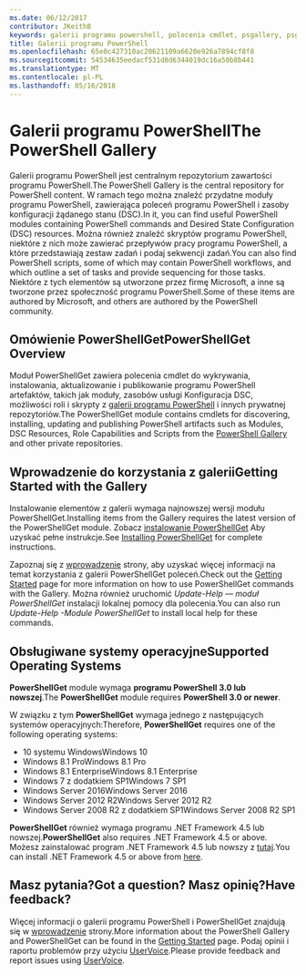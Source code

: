 ```yaml
---
ms.date: 06/12/2017
contributor: JKeithB
keywords: galerii programu powershell, polecenia cmdlet, psgallery, psget
title: Galerii programu PowerShell
ms.openlocfilehash: 65e0c427310ac20621109a6620e926a7894cf8f8
ms.sourcegitcommit: 54534635eedacf531d8d6344019dc16a50b8b441
ms.translationtype: MT
ms.contentlocale: pl-PL
ms.lasthandoff: 05/16/2018
---
```

# <a name="the-powershell-gallery"></a><span data-ttu-id="69eea-103">Galerii programu PowerShell</span><span class="sxs-lookup"><span data-stu-id="69eea-103">The PowerShell Gallery</span></span>

<span data-ttu-id="69eea-104">Galerii programu PowerShell jest centralnym repozytorium zawartości programu PowerShell.</span><span class="sxs-lookup"><span data-stu-id="69eea-104">The PowerShell Gallery is the central repository for PowerShell content.</span></span> <span data-ttu-id="69eea-105">W ramach tego można znaleźć przydatne moduły programu PowerShell, zawierająca poleceń programu PowerShell i zasoby konfiguracji żądanego stanu (DSC).</span><span class="sxs-lookup"><span data-stu-id="69eea-105">In it, you can find useful PowerShell modules containing PowerShell commands and Desired State Configuration (DSC) resources.</span></span>
<span data-ttu-id="69eea-106">Można również znaleźć skryptów programu PowerShell, niektóre z nich może zawierać przepływów pracy programu PowerShell, a które przedstawiają zestaw zadań i podaj sekwencji zadań.</span><span class="sxs-lookup"><span data-stu-id="69eea-106">You can also find PowerShell scripts, some of which may contain PowerShell workflows, and which outline a set of tasks and provide sequencing for those tasks.</span></span> <span data-ttu-id="69eea-107">Niektóre z tych elementów są utworzone przez firmę Microsoft, a inne są tworzone przez społeczność programu PowerShell.</span><span class="sxs-lookup"><span data-stu-id="69eea-107">Some of these items are authored by Microsoft, and others are authored by the PowerShell community.</span></span>

## <a name="powershellget-overview"></a><span data-ttu-id="69eea-108">Omówienie PowerShellGet</span><span class="sxs-lookup"><span data-stu-id="69eea-108">PowerShellGet Overview</span></span>

<span data-ttu-id="69eea-109">Moduł PowerShellGet zawiera polecenia cmdlet do wykrywania, instalowania, aktualizowanie i publikowanie programu PowerShell artefaktów, takich jak moduły, zasobów usługi Konfiguracja DSC, możliwości roli i skrypty z [galerii programu PowerShell](https://www.PowerShellGallery.com) i innych prywatnej repozytoriów.</span><span class="sxs-lookup"><span data-stu-id="69eea-109">The PowerShellGet module contains cmdlets for discovering, installing, updating and publishing PowerShell artifacts such as Modules, DSC Resources, Role Capabilities and Scripts from the [PowerShell Gallery](https://www.PowerShellGallery.com) and other private repositories.</span></span>

## <a name="getting-started-with-the-gallery"></a><span data-ttu-id="69eea-110">Wprowadzenie do korzystania z galerii</span><span class="sxs-lookup"><span data-stu-id="69eea-110">Getting Started with the Gallery</span></span>

<span data-ttu-id="69eea-111">Instalowanie elementów z galerii wymaga najnowszej wersji modułu PowerShellGet.</span><span class="sxs-lookup"><span data-stu-id="69eea-111">Installing items from the Gallery requires the latest version of the PowerShellGet module.</span></span>
<span data-ttu-id="69eea-112">Zobacz [instalowanie PowerShellGet](installing-psget.md) Aby uzyskać pełne instrukcje.</span><span class="sxs-lookup"><span data-stu-id="69eea-112">See [Installing PowerShellGet](installing-psget.md) for complete instructions.</span></span>

<span data-ttu-id="69eea-113">Zapoznaj się z [wprowadzenie](getting-started.md) strony, aby uzyskać więcej informacji na temat korzystania z galerii PowerShellGet poleceń.</span><span class="sxs-lookup"><span data-stu-id="69eea-113">Check out the [Getting Started](getting-started.md) page for more information on how to use PowerShellGet commands with the Gallery.</span></span> <span data-ttu-id="69eea-114">Można również uruchomić *Update-Help — moduł PowerShellGet* instalacji lokalnej pomocy dla polecenia.</span><span class="sxs-lookup"><span data-stu-id="69eea-114">You can also run *Update-Help -Module PowerShellGet* to install local help for these commands.</span></span>

## <a name="supported-operating-systems"></a><span data-ttu-id="69eea-115">Obsługiwane systemy operacyjne</span><span class="sxs-lookup"><span data-stu-id="69eea-115">Supported Operating Systems</span></span>

<span data-ttu-id="69eea-116">**PowerShellGet** module wymaga **programu PowerShell 3.0 lub nowszej**.</span><span class="sxs-lookup"><span data-stu-id="69eea-116">The **PowerShellGet** module requires **PowerShell 3.0 or newer**.</span></span>

<span data-ttu-id="69eea-117">W związku z tym **PowerShellGet** wymaga jednego z następujących systemów operacyjnych:</span><span class="sxs-lookup"><span data-stu-id="69eea-117">Therefore, **PowerShellGet** requires one of the following operating systems:</span></span>

- <span data-ttu-id="69eea-118">10 systemu Windows</span><span class="sxs-lookup"><span data-stu-id="69eea-118">Windows 10</span></span>
- <span data-ttu-id="69eea-119">Windows 8.1 Pro</span><span class="sxs-lookup"><span data-stu-id="69eea-119">Windows 8.1 Pro</span></span>
- <span data-ttu-id="69eea-120">Windows 8.1 Enterprise</span><span class="sxs-lookup"><span data-stu-id="69eea-120">Windows 8.1 Enterprise</span></span>
- <span data-ttu-id="69eea-121">Windows 7 z dodatkiem SP1</span><span class="sxs-lookup"><span data-stu-id="69eea-121">Windows 7 SP1</span></span>
- <span data-ttu-id="69eea-122">Windows Server 2016</span><span class="sxs-lookup"><span data-stu-id="69eea-122">Windows Server 2016</span></span>
- <span data-ttu-id="69eea-123">Windows Server 2012 R2</span><span class="sxs-lookup"><span data-stu-id="69eea-123">Windows Server 2012 R2</span></span>
- <span data-ttu-id="69eea-124">Windows Server 2008 R2 z dodatkiem SP1</span><span class="sxs-lookup"><span data-stu-id="69eea-124">Windows Server 2008 R2 SP1</span></span>

<span data-ttu-id="69eea-125">**PowerShellGet** również wymaga programu .NET Framework 4.5 lub nowszej.</span><span class="sxs-lookup"><span data-stu-id="69eea-125">**PowerShellGet** also requires .NET Framework 4.5 or above.</span></span> <span data-ttu-id="69eea-126">Możesz zainstalować program .NET Framework 4.5 lub nowszy z [tutaj](https://msdn.microsoft.com/library/5a4x27ek.aspx).</span><span class="sxs-lookup"><span data-stu-id="69eea-126">You can install .NET Framework 4.5 or above from [here](https://msdn.microsoft.com/library/5a4x27ek.aspx).</span></span>

## <a name="got-a-question-have-feedback"></a><span data-ttu-id="69eea-127">Masz pytania?</span><span class="sxs-lookup"><span data-stu-id="69eea-127">Got a question?</span></span> <span data-ttu-id="69eea-128">Masz opinię?</span><span class="sxs-lookup"><span data-stu-id="69eea-128">Have feedback?</span></span>

<span data-ttu-id="69eea-129">Więcej informacji o galerii programu PowerShell i PowerShellGet znajdują się w [wprowadzenie](getting-started.md) strony.</span><span class="sxs-lookup"><span data-stu-id="69eea-129">More information about the PowerShell Gallery and PowerShellGet can be found in the [Getting Started](getting-started.md) page.</span></span> <span data-ttu-id="69eea-130">Podaj opinii i raportu problemów przy użyciu [UserVoice](http://windowsserver.uservoice.com/forums/301869-powershell).</span><span class="sxs-lookup"><span data-stu-id="69eea-130">Please provide feedback and report issues using [UserVoice](http://windowsserver.uservoice.com/forums/301869-powershell).</span></span>